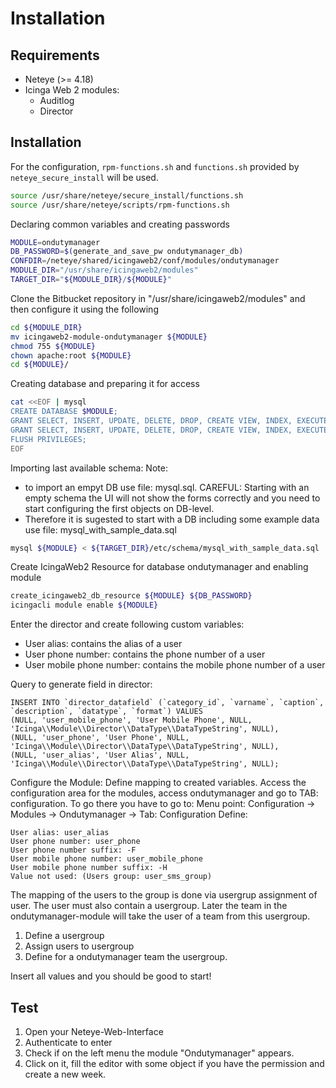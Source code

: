# Installation

## Requirements
* Neteye (>= 4.18)
* Icinga Web 2 modules:
	* Auditlog
	* Director

## Installation

For the configuration, `rpm-functions.sh` and `functions.sh` provided by `neteye_secure_install` will be used.

```bash
source /usr/share/neteye/secure_install/functions.sh
source /usr/share/neteye/scripts/rpm-functions.sh
```

Declaring common variables and creating passwords

```bash
MODULE=ondutymanager
DB_PASSWORD=$(generate_and_save_pw ondutymanager_db)
CONFDIR=/neteye/shared/icingaweb2/conf/modules/ondutymanager
MODULE_DIR="/usr/share/icingaweb2/modules"
TARGET_DIR="${MODULE_DIR}/${MODULE}"
```

Clone the Bitbucket repository in "/usr/share/icingaweb2/modules" and then configure it using the following

```bash
cd ${MODULE_DIR}
mv icingaweb2-module-ondutymanager ${MODULE}
chmod 755 ${MODULE}
chown apache:root ${MODULE}
cd ${MODULE}/
```

Creating database and preparing it for access

```bash
cat <<EOF | mysql
CREATE DATABASE $MODULE;
GRANT SELECT, INSERT, UPDATE, DELETE, DROP, CREATE VIEW, INDEX, EXECUTE ON ${MODULE}.* TO '${MODULE}'@'localhost' IDENTIFIED BY '${DB_PASSWORD}';
GRANT SELECT, INSERT, UPDATE, DELETE, DROP, CREATE VIEW, INDEX, EXECUTE ON ${MODULE}.* TO '${MODULE}'@'%' IDENTIFIED BY '${DB_PASSWORD}';
FLUSH PRIVILEGES;
EOF
```

Importing last available schema:
Note:
- to import an empyt DB use file: mysql.sql. CAREFUL: Starting with an empty schema the UI will not show the forms correctly and you need to start configuring the first objects on DB-level.
- Therefore it is sugested to start with a DB including some example data use file: mysql_with_sample_data.sql

```bash
mysql ${MODULE} < ${TARGET_DIR}/etc/schema/mysql_with_sample_data.sql
```

Create IcingaWeb2 Resource for database ondutymanager and enabling module

```bash
create_icingaweb2_db_resource ${MODULE} ${DB_PASSWORD}
icingacli module enable ${MODULE}
```

Enter the director and create following custom variables:
- User alias: contains the alias of a user
- User phone number: contains the phone number of a user
- User mobile phone number: contains the mobile phone number of a user

Query to generate field in director:
```
INSERT INTO `director_datafield` (`category_id`, `varname`, `caption`, `description`, `datatype`, `format`) VALUES
(NULL, 'user_mobile_phone', 'User Mobile Phone', NULL, 'Icinga\\Module\\Director\\DataType\\DataTypeString', NULL),
(NULL, 'user_phone', 'User Phone', NULL, 'Icinga\\Module\\Director\\DataType\\DataTypeString', NULL),
(NULL, 'user_alias', 'User Alias', NULL, 'Icinga\\Module\\Director\\DataType\\DataTypeString', NULL);
```

Configure the Module: Define mapping to created variables. 
Access the configuration area for the modules, access ondutymanager and go to TAB: configuration. 
To go there you have to go to:
    Menu point: Configuration -> Modules -> Ondutymanager -> Tab: Configuration
Define:
```
User alias: user_alias
User phone number: user_phone
User phone number suffix: -F
User mobile phone number: user_mobile_phone
User mobile phone number suffix: -H
Value not used: (Users group: user_sms_group)
```

The mapping of the users to the group is done via usergrup assignment of user. 
The user must also contain a usergroup. Later the team in the ondutymanager-module will take the user of a team from this usergroup.
1. Define a usergroup
2. Assign users to usergroup
3. Define for a ondutymanager team the usergroup.

Insert all values and you should be good to start!

## Test
1. Open your Neteye-Web-Interface
2. Authenticate to enter
3. Check if on the left menu the module "Ondutymanager" appears.
4. Click on it, fill the editor with some object if you have the permission and create a new week.
